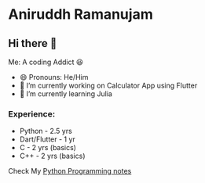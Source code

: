 # Aniruddh Ramanujam

## Hi there 👋

Me: A coding Addict 😆

- 😄 Pronouns: He/Him
- 🔭 I’m currently working on Calculator App using Flutter
- 🌱 I’m currently learning Julia

### Experience:
- Python - 2.5 yrs
- Dart/Flutter - 1 yr
- C - 2 yrs (basics)
- C++ - 2 yrs (basics)

Check My [Python Programming notes](https://aniruddh-0701.github.io/Python_Programming_Notes/)
